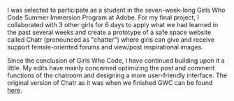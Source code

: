 I was selected to participate as a student in the seven-week-long Girls Who Code Summer Immersion Program at Adobe. For my final project, I collaborated with 3 other girls for 6 days to apply what we had learned in the past several weeks and create a prototype of a safe space website called Chatr (pronounced as "chatter") where girls can give and receive support female-oriented forums and view/post inspirational images.

Since the conclusion of Girls Who Code, I have continued building upon it a little. My edits have mainly concerned optimizing the post and comment functions of the chatroom and designing a more user-friendly interface. The original version of Chatr as it was when we finished GWC can be found [here](https://gwc-chatr.github.io./).
